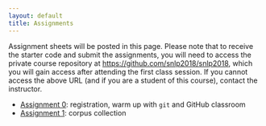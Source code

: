 ```yaml
---
layout: default
title: Assignments
---
```


Assignment sheets will be posted in this page.
Please note that to receive the starter code
and submit the assignments,
you will need to access the private course repository
at <https://github.com/snlp2018/snlp2018>,
which you will gain access after attending the first class session.
If you cannot access the above URL (and if you are a student of this course),
contact the instructor.


- [Assignment 0](assignment0.pdf):
    registration, warm up with `git` and GitHub classroom
- [Assignment 1](assignment1.pdf):
    corpus collection
